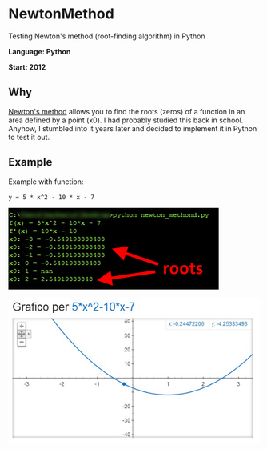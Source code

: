 # NewtonMethod
Testing Newton's method (root-finding algorithm) in Python

**Language: Python**

**Start: 2012**

## Why
[Newton's method](https://en.wikipedia.org/wiki/Newton%27s_method) allows you to find the roots (zeros) of a function in an area defined by a point (x0). I had probably studied this back in school. Anyhow, I stumbled into it years later and decided to implement it in Python to test it out.

## Example
Example with function:

```
y = 5 * x^2 - 10 * x - 7
```

![Example](/images/console2.png)

![Plot](/images/google_plot.png)
